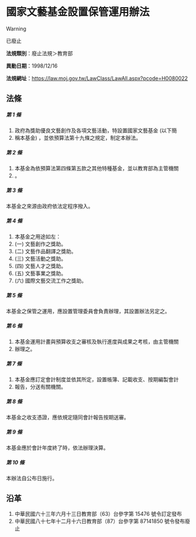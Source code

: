 # 國家文藝基金設置保管運用辦法


> [!WARNING]
> 已廢止


**法規類別**：廢止法規＞教育部

**異動日期**：1998/12/16  

**法規網址**：https://law.moj.gov.tw/LawClass/LawAll.aspx?pcode=H0080022



## 法條
##### 第 1 條
1. 政府為獎助優良文藝創作及各項文藝活動，特設置國家文藝基金 (以下簡
1. 稱本基金) ，並依預算法第十九條之規定，制定本辦法。

##### 第 2 條
1. 本基金為依預算法第四條第五款之其他特種基金，並以教育部為主管機關
1. 。

##### 第 3 條
本基金之來源由政府依法定程序撥入。

##### 第 4 條
1. 本基金之用途如左：
1.  (一) 文藝創作之獎助。
1.  (二) 文藝作品翻譯之獎助。
1.  (三) 文藝活動之獎助。
1.  (四) 文藝人才之獎助。
1.  (五) 文藝事業之獎助。
1.  (六) 國際文藝交流工作之獎助。

##### 第 5 條
本基金之保管之運用，應設置管理委員會負責辦理，其設置辦法另定之。

##### 第 6 條
1. 本基金運用計畫與預算收支之審核及執行進度與成果之考核，由主管機關
1. 辦理之。

##### 第 7 條
1. 本基金應訂定會計制度並依其所定，設置帳簿、記載收支、按期編製會計
1. 報告，分送有關機關。

##### 第 8 條
本基金之收支憑證，應依規定隨同會計報告按期送審。

##### 第 9 條
本基金應於會計年度終了時，依法辦理決算。

##### 第 10 條
本辦法自公布日施行。

## 沿革
1. 中華民國六十三年六月十三日教育部（63）台參字第 15476 號令訂定發布
1. 中華民國八十七年十二月十六日教育部（87）台參字第 87141850 號令發布廢止
